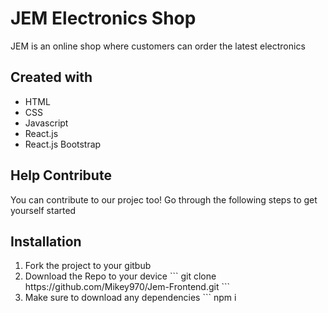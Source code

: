 # JEM Electronics Shop 
JEM is an online shop where customers can order the latest electronics

## Created with

<ul>
  <li>HTML</li>
  <li>CSS</li>
  <li>Javascript</li>
  <li>React.js</li>
  <li>React.js Bootstrap</li>
</ul>

## Help Contribute 
You can contribute to our projec too! Go through the following steps to get yourself started

## Installation 
<ol>
  <li>Fork the project to your gitbub </li>
<li>Download the Repo to your device
```
git clone https://github.com/Mikey970/Jem-Frontend.git
```
  </li>
  <li>Make sure to download any dependencies
```
npm i 
  </li>
